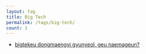 ```yaml
---
layout: tag
title: Big Tech
permalink: /tags/big-tech/
count: 1
---
```


- [bigtekeu dongmaengyi gyunyeol, geu naemageun?](https://ki-sung.github.io/news/news19/)
